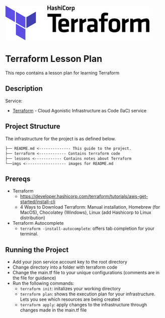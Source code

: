 ![Image of terraform logo](imgs/terraform.png)
# Terraform Lesson Plan
This repo contains a lesson plan for learning Terraform
## Description
Service:
* [Terraform](https://www.terraform.io/) - Cloud Agonistic Infrastructure as Code (IaC) service

## Project Structure
The infrastructure for the project is as defined below.
```~~~~~~~~
├── README.md <-------------- This guide to the project.
├── terraform <------------ Contains terraform code 
├── lessons <------------ Contains notes about Terraform
└──imgs <------------------ images for README.md
```

## Prereqs

- Terraform
  - https://developer.hashicorp.com/terraform/tutorials/aws-get-started/install-cli
  - 4 Ways to Download Terraform: Manual installation, Homebrew (for MacOS), Chocolatey (Windows), Linux (add Hashicorp to Linux distribution)
- Terraform Autocomplete   
  -  `terraform -install-autocomplete`: offers tab completion for your terminal.

## Running the Project
- Add your json service account key to the root directory
- Change directory into a folder with terraform code
- Change the main.tf file to your unique configurations (comments are in the file for guidance)
- Run the following commands:
    -  `terraform init`: initalizes your working directory
    -  `terraform plan`: shows the execution plan for your infrastructure. Lets you see which resources are being created
    -  `terraform apply`: apply changes to the infrastructure through changes made in the main.tf file 